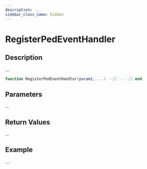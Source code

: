 ```yaml
---
description: ...
sidebar_class_name: hidden
---
```


# RegisterPedEventHandler

## Description

...

```lua
function RegisterPedEventHandler(param1, ...) --[[ ... ]] end
```

## Parameters

...

## Return Values

...

## Example

...

